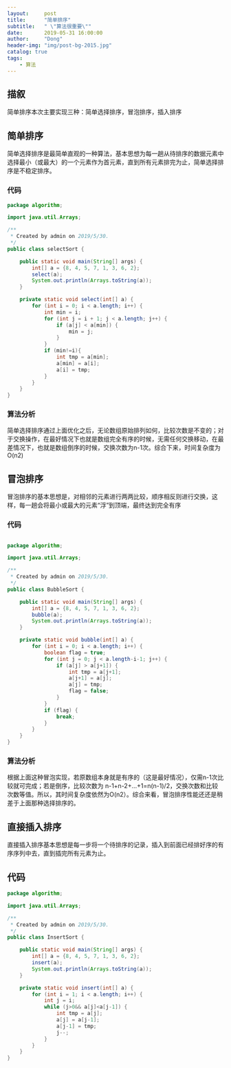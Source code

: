 ```yaml
---
layout:     post
title:      "简单排序"
subtitle:   " \"算法很重要\""
date:       2019-05-31 16:00:00
author:     "Dong"
header-img: "img/post-bg-2015.jpg"
catalog: true
tags:
    - 算法
---
```


## 描叙
简单排序本次主要实现三种：简单选择排序，冒泡排序，插入排序

## 简单排序

简单选择排序是最简单直观的一种算法，基本思想为每一趟从待排序的数据元素中选择最小（或最大）的一个元素作为首元素，直到所有元素排完为止，简单选择排序是不稳定排序。

### 代码
```java
package algorithm;

import java.util.Arrays;

/**
 * Created by admin on 2019/5/30.
 */
public class selectSort {

    public static void main(String[] args) {
        int[] a = {8, 4, 5, 7, 1, 3, 6, 2};
        select(a);
        System.out.println(Arrays.toString(a));
    }

    private static void select(int[] a) {
        for (int i = 0; i < a.length; i++) {
            int min = i;
            for (int j = i + 1; j < a.length; j++) {
                if (a[j] < a[min]) {
                    min = j;
                }
            }
            if (min!=i){
                int tmp = a[min];
                a[min] = a[i];
                a[i] = tmp;
            }
        }
    }
}


```

### 算法分析
简单选择排序通过上面优化之后，无论数组原始排列如何，比较次数是不变的；对于交换操作，在最好情况下也就是数组完全有序的时候，无需任何交换移动，在最差情况下，也就是数组倒序的时候，交换次数为n-1次。综合下来，时间复杂度为O(n2)

## 冒泡排序
冒泡排序的基本思想是，对相邻的元素进行两两比较，顺序相反则进行交换，这样，每一趟会将最小或最大的元素“浮”到顶端，最终达到完全有序

### 代码

```java

package algorithm;

import java.util.Arrays;

/**
 * Created by admin on 2019/5/30.
 */
public class BubbleSort {

    public static void main(String[] args) {
        int[] a = {8, 4, 5, 7, 1, 3, 6, 2};
        bubble(a);
        System.out.println(Arrays.toString(a));
    }

    private static void bubble(int[] a) {
        for (int i = 0; i < a.length; i++) {
            boolean flag = true;
            for (int j = 0; j < a.length-i-1; j++) {
                if (a[j] > a[j+1]) {
                    int tmp = a[j+1];
                    a[j+1] = a[j];
                    a[j] = tmp;
                    flag = false;
                }
            }
            if (flag) {
                break;
            }
        }
    }
}

```

### 算法分析
根据上面这种冒泡实现，若原数组本身就是有序的（这是最好情况），仅需n-1次比较就可完成；若是倒序，比较次数为 n-1+n-2+...+1=n(n-1)/2，交换次数和比较次数等值。所以，其时间复杂度依然为O(n2）。综合来看，冒泡排序性能还还是稍差于上面那种选择排序的。

## 直接插入排序
直接插入排序基本思想是每一步将一个待排序的记录，插入到前面已经排好序的有序序列中去，直到插完所有元素为止。

## 代码
```java
package algorithm;

import java.util.Arrays;

/**
 * Created by admin on 2019/5/30.
 */
public class InsertSort {

    public static void main(String[] args) {
        int[] a = {8, 4, 5, 7, 1, 3, 6, 2};
        insert(a);
        System.out.println(Arrays.toString(a));
    }

    private static void insert(int[] a) {
        for (int i = 1; i < a.length; i++) {
            int j = i;
            while (j>0&& a[j]<a[j-1]) {
                int tmp = a[j];
                a[j] = a[j-1];
                a[j-1] = tmp;
                j--;
            }
        }
    }
}

```
